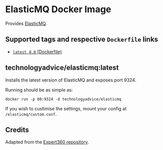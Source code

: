 # ElasticMQ Docker Image

Provides [ElasticMQ](https://github.com/adamw/elasticmq).

## Supported tags and respective `Dockerfile` links
 * [`latest`, `0.8` (Dockerfile)](https://github.com/technologyadvice/docker-elasticmq/blob/master/Dockerfile)

## technologyadvice/elasticmq:latest

Installs the latest version of ElasticMQ and exposes port 9324.

Running should be as simple as:

    docker run -p 80:9324 -d technologyadvice/elasticmq

If you wish to custimise the settings, mount your config at `/elasticmq/custom.conf`.

## Credits

Adapted from the [Expert360 repository](https://github.com/expert360/docker-elasticmq).

